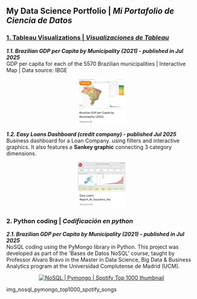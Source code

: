 ## My Data Science Portfolio | *Mi Portafolio de Ciencia de Datos*

### [1. Tableau Visualizations | *Visualizaciones de Tableau*](https://public.tableau.com/app/profile/yassuhiro.m/vizzes) 
***1.1. Brazilian GDP per Capita by Municipality (2021) - published in Jul 2025***  
GDP per capita for each of the 5570 Brazilian municipalities | Interactive Map | Data source: IBGE
<p align="center">
  <a href="https://public.tableau.com/views/BrazilianGDPperCapitabyMunicipality2021/BrazilianGDPperCapita-InteractiveDashboard?:language=en-US&:sid=&:redirect=auth&:display_count=n&:origin=viz_share_link">
    <img src="https://github.com/YassuhiroM/project-assets/blob/main/img_tableau_br_gdp_2021.png" alt="Brazilian GDP per Capita Dashboard Thumbnail" width="25%">
  </a>
</p>

***1.2. Easy Loans Dashboard (credit company) - published Jul 2025***  
Business dashboard for a Loan Company. using filters and interactive graphics. It also features a **Sankey graphic** connecting 3 category dimensions.
<p align="center">
  <a href="https://public.tableau.com/views/EasyLoansReport_M_Yassuhiro_Iha/Dashboard1?:language=en-US&:sid=&:redirect=auth&:display_count=n&:origin=viz_share_link">
    <img src="https://github.com/YassuhiroM/project-assets/blob/main/img_tableau_easy_loans.png" alt="Easy Loans Dashboard Thumbnail" width="25%">
  </a>
</p>

### 2. Python coding | *Codificación en python*
***2.1. Brazilian GDP per Capita by Municipality (2021) - published in Jul 2025***  
NoSQL coding using the PyMongo library in Python. This project was developed as part of the 'Bases de Datos NoSQL' course, taught by Professor Alvaro Bravo in the Master in Data Science, Big Data & Business Analytics program at the Universidad Complutense de Madrid (UCM).
<p align="center">
  <a href="https://public.tableau.com/views/BrazilianGDPperCapitabyMunicipality2021/BrazilianGDPperCapita-InteractiveDashboard?:language=en-US&:sid=&:redirect=auth&:display_count=n&:origin=viz_share_link">
    <img src="https://github.com/YassuhiroM/project-assets/blob/main/img_nosql_pymongo_top1000_spotify_songs" alt="NoSQL | Pymongo | Spotify Top 1000 thumbnail" width="25%">
  </a>
</p>

img_nosql_pymongo_top1000_spotify_songs
